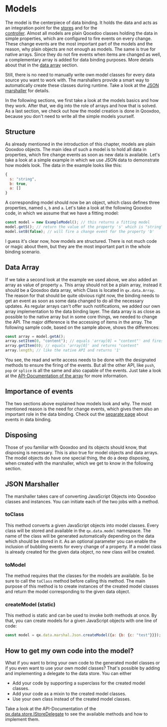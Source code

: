 # Models

The model is the centerpiece of data binding. It holds the data and acts as an
integration point for the [stores](stores.md) and for the  
[controller](controller.md). Almost all models are plain Qooxdoo classes holding
the data in simple properties, which are configured to fire events on every
change. These change events are the most important part of the models and the
reason, why plain objects are not enough as models. The same is true for
native arrays. Since they do not fire events when items are changed as
well, a complementary array is added for data binding purposes. More details
about that in the [data array](#data-array) section.

Still, there is no need to manually write own model classes for every data
source you want to work with. The marshallers provide a smart way to
automatically create these classes during runtime. Take a look at the
[JSON marshaller](#json-marshaller) for details.

In the following sections, we first take a look at the models basics and how
they work. After that, we dig into the role of arrays and how that is solved. As
a last section, we check out how the model creation is done in Qooxdoo, because
you don't need to write all the simple models yourself.

## Structure

As already mentioned in the introduction of this chapter, models are plain
Qooxdoo objects. The main idea of such a model is to hold all data in
properties, which fire change events as soon as new data is available. Let's take
a look at a simple example in which we use JSON data to demonstrate how models
look. The data in the example looks like this:

```javascript
{
  s: "string",
  b: true,
  a: []
}
```

A corresponding model should now be an object, which class defines three
properties, named `s`, `b` and `a`. Let's take a look at the following Qooxdoo
code, in which we assume that we have a fitting model:

```javascript
const model = new ExampleModel(); // this returns a fitting model
model.getS(); // return the value of the property 's' which is "string"
model.setB(false); // will fire a change event for the property 'b'
```

I guess it's clear now, how models are structured. There is not much code or
magic about them, but they are the most important part in the whole binding
scenario.

## Data Array

If we take a second look at the example we used above, we also added an array as
value of property `a`. This array should not be a plain array, instead it
should be a Qooxdoo data array, which Class is located in `qx.data.Array`. The
reason for that should be quite obvious right now, the binding needs to get an
event as soon as some data changed to do all the necessary updates. As regular
arrays can't offer such notifications, we added our own array implementation to
the data binding layer. The data array is as close as possible to the native
array but in some core things, we needed to change the API. The major difference
is the accessing of items in the array. The following sample code, based on the
sample above, shows the differences:

```javascript
const array = model.getA();
array.setItem(0, "content"); // equals 'array[0] = "content"' and fires a change event
array.getItem(0); // equals 'array[0]' and returns "content"
array.length; // like the native API and returns '1'
```

You see, the read and write access needs to be done with the designated methods
to ensure the firing of the events. But all the other API, like `push`, `pop` or
`splice` is all the same and also capable of the events. Just take a look at the
[API-Documentation of the array](apps://apiviewer/#qx.data.Array) for more
information.

## Importance of events

The two sections above explained how models look and why. The most mentioned
reason is the need for change events, which gives them also an important role in
the data binding. Check out the [separate page](data_binding.md#events) about events in data binding.

## Disposing

Those of you familiar with Qooxdoo and its objects should know, that disposing
is necessary. This is also true for model objects and data arrays. The model
objects do have one special thing, the do a deep disposing, when created with
the marshaller, which we get to know in the following section.

## JSON Marshaller

The marshaller takes care of converting JavaScript Objects into Qooxdoo classes
and instances. You can initiate each of the two jobs with a method.

### toClass

This method converts a given JavaScript objects into model classes. Every class
will be stored and available in the `qx.data.model` namespace. The name of the
class will be generated automatically depending on the data which should be
stored in it. As an optional parameter you can enable the inclusion of bubbling
events for every change of a property. If a model class is already created for
the given data object, no new class will be created.

### toModel

The method requires that the classes for the models are available. So be sure to
call the `toClass` method before calling this method. The main purpose of this
method is to create instances of the created model classes and return the model
corresponding to the given data object.

### createModel (static)

This method is static and can be used to invoke both methods at once. By that,
you can create models for a given JavaScript objects with one line of code:

```javascript
const model = qx.data.marshal.Json.createModel({a: {b: {c: "test"}}});
```

## How to get my own code into the model?

What if you want to bring your own code to the generated model classes or if
you even want to use your own model classes? That's possible by adding and
implementing a delegate to the data store. You can either

- Add your code by supporting a superclass for the created model classes.
- Add your code as a mixin to the created model classes.
- Use your own class instead of the created model classes.

Take a look at the API-Documentation of the  
[qx.data.store.IStoreDelegate](apps:/apiviewer/#qx.data.store.IStoreDelegate) to
see the available methods and how to implement them.
